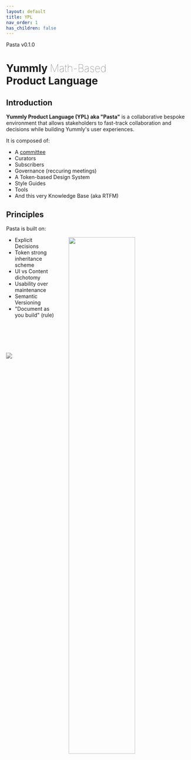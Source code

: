 ```yaml
---
layout: default
title: YPL
nav_order: 1
has_children: false
---
```


Pasta v0.1.0

<!-- <h1 style="color: #333; font-weight: 100;"><span style="color: #333; font-weight: 600; letter-spacing: -3px">Y</span>ummly <span style="color: #333; font-weight: 600">P</span>roduct <span style="color: #333; font-weight: 600">L</span>anguage&nbsp;<span style="color: #333; font-weight: 600">-</span></h1> -->

<h1>Yummly <span style="color: #666; font-weight: 100;">Math-Based</span><br>Product Language</h1>

## Introduction

**Yummly Product Language (YPL) aka "Pasta"** is a collaborative bespoke environment that allows stakeholders to fast-track collaboration and decisions while building Yummly's user experiences.

It is composed of:

- A [committee](mailto:pasta@yummly.com)
- Curators
- Subscribers
- Governance (reccuring meetings)
- A Token-based Design System
- Style Guides
- Tools
- And this very Knowledge Base (aka RTFM)

## Principles

<a href="http://www.geometryofpasta.com/"><img src="{{site.baseurl}}/assets/images/YPL-DOC-intro-book.gif" style="background-color: transparent; width: 60%; float: right; padding:2rem; border: none;"></a> Pasta is built on:

- Explicit Decisions
- Token strong inheritance scheme
- UI vs Content dichotomy
- Usability over maintenance
- Semantic Versioning
- "Document as you build" (rule)

<br><br>

<a href="https://popchart.co/products/the-permutations-of-pasta"><img src="{{site.baseurl}}/assets/images/YPL-DOC-ThePermutationsOfPasta.jpg" style="background-color: transparent; padding-top:2rem; filter: grayscale(100%);  border: none;"></a>
